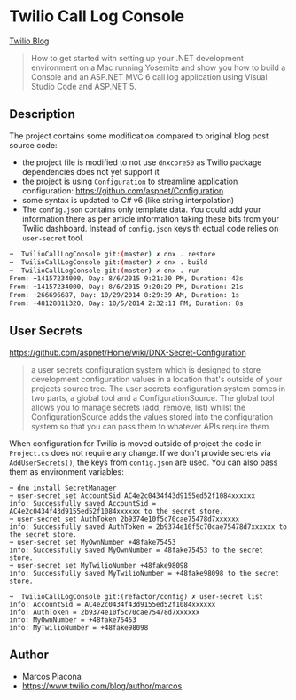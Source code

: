 # Twilio Call Log Console

[Twilio Blog](https://www.twilio.com/blog/2015/08/getting-started-with-asp-net-5-and-visual-studio-code-on-a-mac.html)
> How to get started with setting up your .NET development environment on a Mac running Yosemite and show you how to build a Console and an ASP.NET MVC 6 call log application using Visual Studio Code and ASP.NET 5.

## Description

The project contains some modification compared to original blog post source code:

* the project file is modified to not use `dnxcore50` as Twilio package dependencies does not yet support it
* the project is using `Configuration` to streamline application configuration: https://github.com/aspnet/Configuration
* some syntax is updated to C# v6 (like string interpolation)
* The `config.json` contains only template data. You could add your information there as per article information taking these bits from your Twilio dashboard. Instead of `config.json` keys th ectual code relies on `user-secret` tool.

```bash
➜  TwilioCallLogConsole git:(master) ✗ dnx . restore
➜  TwilioCallLogConsole git:(master) ✗ dnx . build
➜  TwilioCallLogConsole git:(master) ✗ dnx . run
From: +14157234000, Day: 8/6/2015 9:21:30 PM, Duration: 43s
From: +14157234000, Day: 8/6/2015 9:20:29 PM, Duration: 21s
From: +266696687, Day: 10/29/2014 8:29:39 AM, Duration: 1s
From: +48128811320, Day: 10/5/2014 2:32:11 PM, Duration: 8s
```

## User Secrets

https://github.com/aspnet/Home/wiki/DNX-Secret-Configuration

>  a user secrets configuration system which is designed to store development configuration values in a location that's outside of your projects source tree. The user secrets configuration system comes in two parts, a global tool and a ConfigurationSource. The global tool allows you to manage secrets (add, remove, list) whilst the ConfigurationSource adds the values stored into the configuration system so that you can pass them to whatever APIs require them.

When configuration for Twilio is moved outside of project the code in `Project.cs` does not require any change. If we don't provide secrets via `AddUserSecrets()`, the keys from `config.json` are used. You can also pass them as environment variables:

```
➜ dnu install SecretManager
➜ user-secret set AccountSid AC4e2c0434f43d9155ed52f1084xxxxxx
info: Successfully saved AccountSid = AC4e2c0434f43d9155ed52f1084xxxxxx to the secret store.
➜ user-secret set AuthToken 2b9374e10f5c70cae75478d7xxxxxx
info: Successfully saved AuthToken = 2b9374e10f5c70cae75478d7xxxxxx to the secret store.
➜ user-secret set MyOwnNumber +48fake75453
info: Successfully saved MyOwnNumber = 48fake75453 to the secret store.
➜ user-secret set MyTwilioNumber +48fake98098
info: Successfully saved MyTwilioNumber = +48fake98098 to the secret store.
```

```
➜  TwilioCallLogConsole git:(refactor/config) ✗ user-secret list
info: AccountSid = AC4e2c0434f43d9155ed52f1084xxxxxx
info: AuthToken = 2b9374e10f5c70cae75478d7xxxxxx
info: MyOwnNumber = +48fake75453
info: MyTwilioNumber = +48fake98098
```

## Author

* Marcos Placona
* https://www.twilio.com/blog/author/marcos
